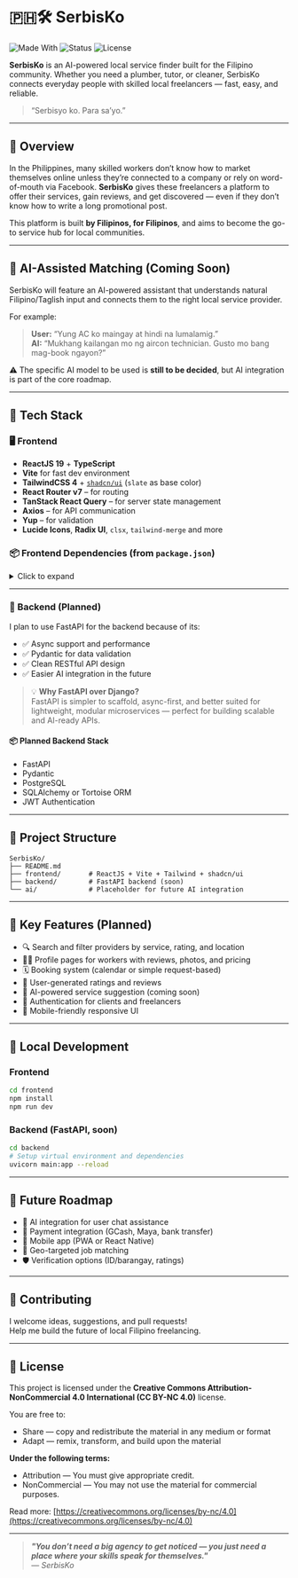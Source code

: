 # 🇵🇭🛠️ SerbisKo

![Made With](https://img.shields.io/badge/made%20with-love-red)
![Status](https://img.shields.io/badge/status-learning-blue)
![License](https://img.shields.io/badge/license-CC%20BY--NC%204.0-lightgrey)


**SerbisKo** is an AI-powered local service finder built for the Filipino community. Whether you need a plumber, tutor, or cleaner, SerbisKo connects everyday people with skilled local freelancers — fast, easy, and reliable.

> “Serbisyo ko. Para sa’yo.”

---

## 📌 Overview

In the Philippines, many skilled workers don’t know how to market themselves online unless they’re connected to a company or rely on word-of-mouth via Facebook. **SerbisKo** gives these freelancers a platform to offer their services, gain reviews, and get discovered — even if they don’t know how to write a long promotional post.

This platform is built **by Filipinos, for Filipinos**, and aims to become the go-to service hub for local communities.

---

## 🧠 AI-Assisted Matching (Coming Soon)

SerbisKo will feature an AI-powered assistant that understands natural Filipino/Taglish input and connects them to the right local service provider.

For example:

> **User:** “Yung AC ko maingay at hindi na lumalamig.”  
> **AI:** “Mukhang kailangan mo ng aircon technician. Gusto mo bang mag-book ngayon?”

⚠️ The specific AI model to be used is **still to be decided**, but AI integration is part of the core roadmap.

---

## 🧰 Tech Stack

### 🖥️ Frontend

- **ReactJS 19** + **TypeScript**
- **Vite** for fast dev environment
- **TailwindCSS 4** + [`shadcn/ui`](https://ui.shadcn.com/) (`slate` as base color)
- **React Router v7** – for routing
- **TanStack React Query** – for server state management
- **Axios** – for API communication
- **Yup** – for validation
- **Lucide Icons**, **Radix UI**, `clsx`, `tailwind-merge` and more

### 📦 Frontend Dependencies (from `package.json`)

<details>
<summary>Click to expand</summary>

```json
{
  "dependencies": {
    "@radix-ui/react-dialog": "^1.1.14",
    "@tailwindcss/vite": "^4.1.11",
    "@tanstack/react-query": "^5.82.0",
    "axios": "^1.10.0",
    "clsx": "^2.1.1",
    "lucide-react": "^0.525.0",
    "react": "^19.1.0",
    "react-dom": "^19.1.0",
    "react-icons": "^5.5.0",
    "react-router-dom": "^7.6.3",
    "tailwind-merge": "^3.3.1",
    "tailwindcss": "^4.1.11",
    "yup": "^1.6.1"
  }
}

```
</details>

---

### 🔧 Backend (Planned)

I plan to use FastAPI for the backend because of its:

- ✅ Async support and performance  
- ✅ Pydantic for data validation  
- ✅ Clean RESTful API design  
- ✅ Easier AI integration in the future  

> 💡 **Why FastAPI over Django?**  
> FastAPI is simpler to scaffold, async-first, and better suited for lightweight, modular microservices — perfect for building scalable and AI-ready APIs.

#### 📦 Planned Backend Stack

- FastAPI  
- Pydantic  
- PostgreSQL  
- SQLAlchemy or Tortoise ORM  
- JWT Authentication  

---

## 📁 Project Structure

```text
SerbisKo/
├── README.md
├── frontend/       # ReactJS + Vite + Tailwind + shadcn/ui
├── backend/        # FastAPI backend (soon)
└── ai/             # Placeholder for future AI integration
```

---

## 🔑 Key Features (Planned)

- 🔍 Search and filter providers by service, rating, and location  
- 🧑‍🔧 Profile pages for workers with reviews, photos, and pricing  
- 🗓️ Booking system (calendar or simple request-based)  
- 💬 User-generated ratings and reviews  
- 🧠 AI-powered service suggestion (coming soon)  
- 🔐 Authentication for clients and freelancers  
- 📱 Mobile-friendly responsive UI  

---

## 🧪 Local Development

### Frontend

```bash
cd frontend
npm install
npm run dev
```

### Backend (FastAPI, soon)

```bash
cd backend
# Setup virtual environment and dependencies
uvicorn main:app --reload
```

---

## 🚀 Future Roadmap

- 🤖 AI integration for user chat assistance  
- 💸 Payment integration (GCash, Maya, bank transfer)  
- 📱 Mobile app (PWA or React Native)  
- 📍 Geo-targeted job matching  
- 🛡️ Verification options (ID/barangay, ratings)  

---

## 🤝 Contributing

I welcome ideas, suggestions, and pull requests!  
Help me build the future of local Filipino freelancing.

---

## 📄 License

This project is licensed under the **Creative Commons Attribution-NonCommercial 4.0 International (CC BY-NC 4.0)** license.

You are free to:
- Share — copy and redistribute the material in any medium or format
- Adapt — remix, transform, and build upon the material

**Under the following terms:**
- Attribution — You must give appropriate credit.
- NonCommercial — You may not use the material for commercial purposes.

Read more: [https://creativecommons.org/licenses/by-nc/4.0](https://creativecommons.org/licenses/by-nc/4.0)

---

>  _**"You don’t need a big agency to get noticed — you just need a place where your skills speak for themselves."**_  
> — *SerbisKo*
